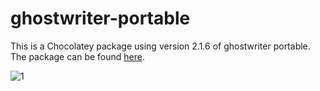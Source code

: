 # ghostwriter-portable
This is a Chocolatey package using version 2.1.6 of ghostwriter portable. The package can be found [here](https://community.chocolatey.org/packages/ghostwriter-portable).

![1](https://rawcdn.githack.com/skadogg/ghostwriter-portable/0cb370204774d2477cb94e2af3d92fd727ff8322/icon.png)
